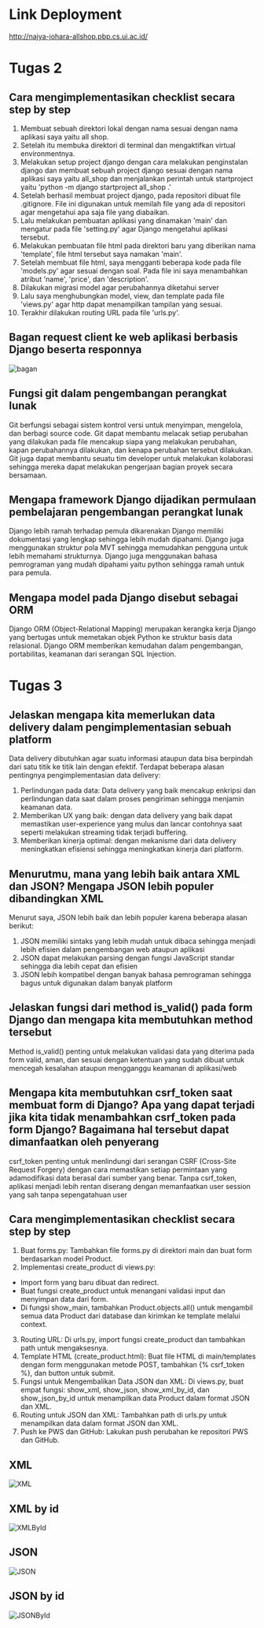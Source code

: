 # Link Deployment
http://najya-johara-allshop.pbp.cs.ui.ac.id/

# Tugas 2
## Cara mengimplementasikan checklist secara step by step
1) Membuat sebuah direktori lokal dengan nama sesuai dengan nama aplikasi saya yaitu all shop.
2) Setelah itu membuka direktori di terminal dan mengaktifkan virtual environmentnya.
3) Melakukan setup project django dengan cara melakukan penginstalan django dan membuat sebuah project django sesuai dengan nama aplikasi saya yaitu all_shop dan menjalankan perintah untuk startproject yaitu 'python -m django startproject all_shop .'
4) Setelah berhasil membuat project django, pada repositori dibuat file .gitignore. File ini digunakan untuk memilah file yang ada di repositori agar mengetahui apa saja file yang diabaikan.
5) Lalu melakukan pembuatan aplikasi yang dinamakan 'main' dan mengatur pada file 'setting.py' agar Django mengetahui aplikasi tersebut.
6) Melakukan pembuatan file html pada direktori baru yang diberikan nama 'template', file html tersebut saya namakan 'main'.
7) Setelah membuat file html, saya mengganti beberapa kode pada file 'models.py' agar sesuai dengan soal. Pada file ini saya menambahkan atribut 'name', 'price', dan 'description'.
8) Dilakukan migrasi model agar perubahannya diketahui server
9) Lalu saya menghubungkan model, view, dan template pada file 'views.py' agar http dapat menampilkan tampilan yang sesuai.
10) Terakhir dilakukan routing URL pada file 'urls.py'.

## Bagan request client ke web aplikasi berbasis Django beserta responnya 
![bagan](https://github.com/user-attachments/assets/2cfbb72a-8c8b-4952-958c-ea265765720b)

## Fungsi git dalam pengembangan perangkat lunak
Git berfungsi sebagai sistem kontrol versi untuk menyimpan, mengelola, dan berbagi source code. Git dapat membantu melacak setiap perubahan yang dilakukan pada file mencakup siapa yang melakukan perubahan, kapan perubahannya dilakukan, dan kenapa perubahan tersebut dilakukan. Git juga dapat membantu seuatu tim developer untuk melakukan kolaborasi sehingga mereka dapat melakukan pengerjaan bagian proyek secara bersamaan.

## Mengapa framework Django dijadikan permulaan pembelajaran pengembangan perangkat lunak
Django lebih ramah terhadap pemula dikarenakan Django memiliki dokumentasi yang lengkap sehingga lebih mudah dipahami. Django juga menggunakan struktur pola MVT sehingga memudahkan pengguna untuk lebih memahami strukturnya. Django juga menggunakan bahasa pemrograman yang mudah dipahami yaitu python sehingga ramah untuk para pemula.

## Mengapa model pada Django disebut sebagai ORM
Django ORM (Object-Relational Mapping) merupakan kerangka kerja Django yang bertugas untuk memetakan objek Python ke struktur basis data relasional. Django ORM memberikan kemudahan dalam pengembangan, portabilitas, keamanan dari serangan SQL Injection.

# Tugas 3
## Jelaskan mengapa kita memerlukan data delivery dalam pengimplementasian sebuah platform
Data delivery dibutuhkan agar suatu informasi ataupun data bisa berpindah dari satu titik ke titik lain dengan efektif. Terdapat beberapa alasan pentingnya pengimplementasian data delivery:
1) Perlindungan pada data: Data delivery yang baik mencakup enkripsi dan perlindungan data saat dalam proses pengiriman sehingga menjamin keamanan data.
2) Memberikan UX yang baik: dengan data delivery yang baik dapat memastikan user-experience yang mulus dan lancar contohnya saat seperti melakukan streaming tidak terjadi buffering.
3) Memberikan kinerja optimal: dengan mekanisme dari data delivery meningkatkan efisiensi sehingga meningkatkan kinerja dari platform.

## Menurutmu, mana yang lebih baik antara XML dan JSON? Mengapa JSON lebih populer dibandingkan XML
Menurut saya, JSON lebih baik dan lebih populer karena beberapa alasan berikut:
1) JSON memiliki sintaks yang lebih mudah untuk dibaca sehingga menjadi lebih efisien dalam pengembangan web ataupun aplikasi
2) JSON dapat melakukan parsing dengan fungsi JavaScript standar sehingga dia lebih cepat dan efisien
3) JSON lebih kompatibel dengan banyak bahasa pemrograman sehingga bagus untuk digunakan dalam banyak platform

## Jelaskan fungsi dari method is_valid() pada form Django dan mengapa kita membutuhkan method tersebut
Method is_valid() penting untuk melakukan validasi  data yang diterima pada form valid, aman, dan sesuai dengan ketentuan yang sudah dibuat untuk mencegah kesalahan ataupun mengganggu keamanan di aplikasi/web

## Mengapa kita membutuhkan csrf_token saat membuat form di Django? Apa yang dapat terjadi jika kita tidak menambahkan csrf_token pada form Django? Bagaimana hal tersebut dapat dimanfaatkan oleh penyerang
csrf_token penting untuk menlindungi dari serangan CSRF (Cross-Site Request Forgery) dengan cara memastikan setiap permintaan yang adamodifikasi data berasal dari sumber yang benar. Tanpa csrf_token, aplikasi menjadi lebih rentan diserang dengan memanfaatkan user session yang sah tanpa sepengatahuan user

## Cara mengimplementasikan checklist secara step by step
1) Buat forms.py:
   Tambahkan file forms.py di direktori main dan buat form berdasarkan model Product.
2) Implementasi create_product di views.py:
- Import form yang baru dibuat dan redirect.
- Buat fungsi create_product untuk menangani validasi input dan menyimpan data dari form.
- Di fungsi show_main, tambahkan Product.objects.all() untuk mengambil semua data Product  dari database dan kirimkan ke template melalui context.
3) Routing URL:
  Di urls.py, import fungsi create_product dan tambahkan path untuk mengaksesnya.
4) Template HTML (create_product.html):
  Buat file HTML di main/templates dengan form menggunakan metode POST, tambahkan {% csrf_token %}, dan button untuk submit.
5) Fungsi untuk Mengembalikan Data JSON dan XML:
  Di views.py, buat empat fungsi: show_xml, show_json, show_xml_by_id, dan show_json_by_id untuk menampilkan data Product dalam format JSON dan XML.
6) Routing untuk JSON dan XML:
  Tambahkan path di urls.py untuk menampilkan data dalam format JSON dan XML.
7) Push ke PWS dan GitHub:
  Lakukan push perubahan ke repositori PWS dan GitHub.

## XML
![XML](https://github.com/user-attachments/assets/32a9e4e1-ce15-425b-a38f-0d3a487a8f64)

## XML by id
![XMLById](https://github.com/user-attachments/assets/d474fecb-d0f5-41ec-a0a2-c9fbb911be92)

## JSON
![JSON](https://github.com/user-attachments/assets/e502422e-c314-41b5-828d-ae66ca709a0b)

## JSON by id
![JSONById](https://github.com/user-attachments/assets/99530139-6f8c-4136-ba3d-a8fcbba1e982)






